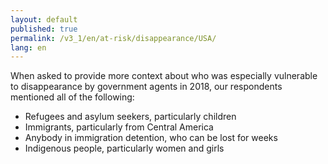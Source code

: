 ```yaml
---
layout: default
published: true
permalink: /v3_1/en/at-risk/disappearance/USA/
lang: en
---
```


When asked to provide more context about who was especially vulnerable to disappearance by government agents in 2018, our respondents mentioned all of the following:

- Refugees and asylum seekers, particularly children 
- Immigrants, particularly from Central America 
- Anybody in immigration detention, who can be lost for weeks 
- Indigenous people, particularly women and girls  

 